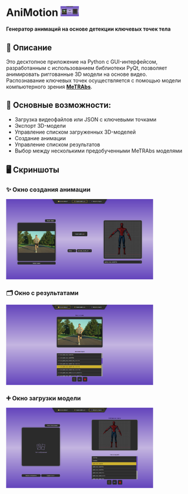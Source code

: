 # AniMotion <img src="Source/Images/screenshot_main.png" width="50"/>
**Генератор анимаций на основе детекции ключевых точек тела**

## 📖 Описание  
Это десктопное приложение на Python с GUI-интерфейсом, разработанным с использованием библиотеки PyQt, позволяет анимировать риггованные 3D модели на основе видео.  
Распознавание ключевых точек осуществляется с помощью модели компьютерного зрения [**MeTRAbs**](https://github.com/isarandi/metrabs/tree/master?tab=readme-ov-file#metrabs-absolute-3d-human-pose-estimator).

## 🔧 Основные возможности:

- Загрузка видеофайлов или JSON с ключевыми точками  
- Экспорт 3D-модели  
- Управление списком загруженных 3D-моделей  
- Создание анимации  
- Управление списком результатов  
- Выбор между несколькими предобученными MeTRAbs моделями  

## 🖥️ Скриншоты

<h3>✨ Окно создания анимации</h3>
<img src="Source/Images/screenshot_main.png" width="400"/>

<h3>🗂 Окно с результатами</h3>
<img src="Source/Images/screenshot_results.png" width="400"/>

<h3>➕ Окно загрузки модели</h3>
<img src="Source/Images/screenshot_model_upload.png" width="400"/>
